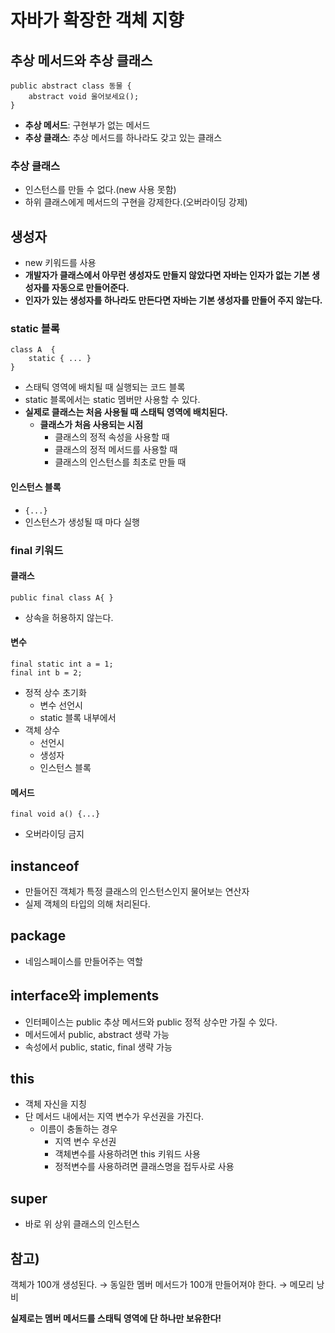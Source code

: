 # 자바가 확장한 객체 지향

## 추상 메서드와 추상 클래스

```
public abstract class 동물 {
    abstract void 울어보세요();
}
```
* **추상 메서드**: 구현부가 없는 메서드
* **추상 클래스**: 추상 메서드를 하나라도 갖고 있는 클래스

### 추상 클래스
* 인스턴스를 만들 수 없다.(new 사용 못함)
* 하위 클래스에게 메서드의 구현을 강제한다.(오버라이딩 강제)

## 생성자
* new 키워드를 사용
* **개발자가 클래스에서 아무런 생성자도 만들지 않았다면 자바는 인자가 없는 기본 생성자를 자동으로 만들어준다.**
* **인자가 있는 생성자를 하나라도 만든다면 자바는 기본 생성자를 만들어 주지 않는다.**

### static 블록
```
class A  {
    static { ... }
}
```
* 스태틱 영역에 배치될 때 실행되는 코드 블록
* static 블록에서는 static 멤버만 사용할 수 있다.
* **실제로 클래스는 처음 사용될 때 스태틱 영역에 배치된다.**
  * **클래스가 처음 사용되는 시점**
    * 클래스의 정적 속성을 사용할 때
    * 클래스의 정적 메서드를 사용할 때
    * 클래스의 인스턴스를 최초로 만들 때

#### 인스턴스 블록
* ```{...}```
* 인스턴스가 생성될 때 마다 실행

### final 키워드
#### 클래스
```public final class A{ }```
* 상속을 허용하지 않는다.

#### 변수
```
final static int a = 1;
final int b = 2;
```
* 정적 상수 초기화
  * 변수 선언시
  * static 블록 내부에서
* 객체 상수
  * 선언시
  * 생성자
  * 인스턴스 블록
  
#### 메서드
```
final void a() {...}
```
* 오버라이딩 금지

## instanceof 
* 만들어진 객체가 특정 클래스의 인스턴스인지 물어보는 연산자
* 실제 객체의 타입의 의해 처리된다.

## package
* 네임스페이스를 만들어주는 역할

## interface와 implements
* 인터페이스는 public 추상 메서드와 public 정적 상수만 가질 수 있다.
* 메서드에서 public, abstract 생략 가능
* 속성에서 public, static, final 생략 가능

## this
* 객체 자신을 지칭
* 단 메서드 내에서는 지역 변수가 우선권을 가진다.
  * 이름이 충돌하는 경우
    * 지역 변수 우선권
    * 객체변수를 사용하려면 this 키워드 사용
    * 정적변수를 사용하려면 클래스명을 접두사로 사용

## super
* 바로 위 상위 클래스의 인스턴스

## 참고)
객체가 100개 생성된다. → 동일한 멤버 메서드가 100개 만들어져야 한다. → 메모리 낭비

**실제로는 멤버 메서드를 스태틱 영역에 단 하나만 보유한다!**


